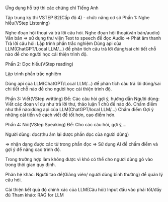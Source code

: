 Ứng dụng hỗ trợ thi các chứng chỉ Tiếng Anh

Tập trung kỳ thi VSTEP B2(Cấp độ 4) - chức năng cơ sở
Phần 1: Nghe hiểu(VStep Listening)

Nghe đoạn hội thoại và trả lời câu hỏi.
Nghe đoạn hội thoại(văn bản/audio)
Văn bản => sử dụng thư viện Text to speech để đọc
Audio => Phát âm thanh
Trả lời câu hỏi:
Lập trình phần trắc nghiệm
Dùng api của LLM(ChatGPT/Local LLM/…) để phân tích câu trả lời đúng/sai chi tiết chỗ nào để cho người học cải thiện
trình độ.

Phần 2: Đọc hiểu(VStep reading)

Lập trình phần trắc nghiệm

Dùng api của LLM(ChatGPT/Local LLM/…) để phân tích câu trả lời đúng/sai chi tiết chỗ nào để cho người học cải thiện
trình độ.

Phần 3: Viết(VStep writting)
Đề: Các câu hỏi gợi ý, hướng dẫn
Người dùng: Viết các đoạn ví dụ như trả lời thư, thảo luận 1 chủ đề nào đó.
Chấm điểm như thế nào:dùng api của LLM(ChatGPT/local LLM/…)
Chấm điểm
Gợi ý những cải tiến về cách viết để tốt hơn, cao điểm hơn.

Phần 4: Nói(VStep Speaking)
Đề: Cho các câu hỏi, gợi ý,...

Người dùng: đọc(thu âm lại được phần đọc của người dùng)

=> nhận dạng được các từ trong phần đọc
=> Sử dụng AI để chấm điểm và gợi ý để nâng cao trình độ.

Trong trường hợp làm không được vì khó có thể cho người dùng gõ vào trong thời gian quy định.

Phân hệ khác:
Người tạo đề(Giảng viên/ người dùng bình thường) để quản lý câu hỏi.

Cải thiện kết quả độ chính xác của LLM(Câu hỏi)
Input đầu vào phải tốt/đầy đủ
Tham khảo: RAG for LLM





